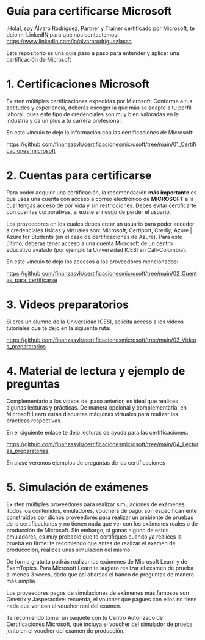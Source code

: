 # Guía para certificarse Microsoft
¡Hola!, soy Álvaro Rodríguez, Partner y Trainer certificado por Microsoft, te dejo mi LinkedIN para que nos contactemos: https://www.linkedin.com/in/alvarorodriguezlasso

Este repositorio es una guía paso a paso para entender y aplicar una certificación de Microsoft

# 1. Certificaciones Microsoft
Existen múltiples certificaciones expedidas por Microsoft.  Conforme a tus aptitudes y experiencia, deberás escoger la que más se adapte a tu perfil laboral, pues este tipo de credenciales son muy bien valoradas en la industria y da un plus a tu carrera profesional.

En este vínculo te dejo la información con las certificaciones de Microsoft:

https://github.com/finanzasvlr/certificacionesmicrosoft/tree/main/01_Certificaciones_microsoft

# 2.  Cuentas para certificarse
Para poder adquirir una certificación, la recomendación **más importante** es que uses una cuenta con acceso a correo electrónico de **MICROSOFT** a la cual tengas acceso de por vida y sin restricciones.  Debes evitar certificarte con cuentas corporativas, si existe el riesgo de perder el usuario.

Los proveedores en los cuales debes crear un usuario para poder acceder a credenciales físicas y virtuales son: Microsoft, Certiport, Credly, Azure | Azure for Students (en el caso de certificaciones de Azure).  Para este último, deberas tener acceso a una cuenta Microsoft de un centro educativo avalado (por ejemplo la Universidad ICESI en Cali-Colombia).

En este vínculo te dejo los accesos a los proveedores mencionados:

https://github.com/finanzasvlr/certificacionesmicrosoft/tree/main/02_Cuentas_para_certificarse

# 3.  Videos preparatorios
Si eres un alumno de la Universidad ICESI, solicita acceso a los videos tutoriales que te dejo en la sigiuente ruta:

https://github.com/finanzasvlr/certificacionesmicrosoft/tree/main/03_Videos_preparatorios

# 4.  Material de lectura y ejemplo de preguntas
Complementario a los videos del paso anterior, es ideal que realices algunas lecturas y prácticas.  De manera opcional y complementaria, en Microsoft Learn están dispuetas máquinas virtuales para realizar las prácticas respectivas.

En el siguiente enlace te dejo lecturas de ayuda para las certificaciones:

https://github.com/finanzasvlr/certificacionesmicrosoft/tree/main/04_Lecturas_preparatorias

En clase veremos ejemplos de preguntas de las certificaciones

# 5.  Simulación de exámenes
Existen múltiples proveedores para realizar simulaciones de exámenes.  Todos los contenidos, emuladores, vouchers de pago, son específicamente construídos por dichos proveedores para realizar un ambiente de pruebas de la certificaciones y no tienen nada que ver con los exámenes reales o de producción de Microsoft.  Sin embargo, si ganas alguno de estos emuladores, es muy probable que te certifiques cuando ya realices la prueba en firme: te recomiendo que antes de realizar el examen de produccción, realices unas simulación del mismo.

De forma gratuita podrás realizar los exámenes de Microsoft Learn y de ExamTopics.  Para Microsoft Learn te sugiero realizar el examen de prueba al menos 3 veces, dado que así abarcas el banco de preguntas de manera más amplia.

Los proveedores pagos de simulaciones de exámenes más famosos son Gmetrix y Jasperactive: recuerda, el voucher que pagues con ellos no tiene nada que ver con el voucher real del examen.

Te recomiendo tomar un paquete con tu Centro Autorizado de Certificaciones Microsoft, que incluya el voucher del simulador de prueba junto en el voucher del examen de producción.